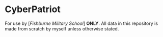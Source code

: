 # CyberPatriot
For use by [_Fishburne Military School_] **ONLY**. All data in this repository is made from scratch by myself unless otherwise stated.

